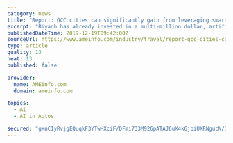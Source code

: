 ```yaml
---
category: news
title: "Report: GCC cities can significantly gain from leveraging smart mobility solutions"
excerpt: "Riyadh has already invested in a multi-million dollar, artificial intelligence-based adaptive signaling project, which has had a significant impact on day-to-day traffic management. Dubai’s strategy for smart vehicles aims to convert 25 percent of total journeys to various types of driverless options by 2030. Abu Dhabi’s environmentally ..."
publishedDateTime: 2019-12-19T09:42:00Z
sourceUrl: https://www.ameinfo.com/industry/travel/report-gcc-cities-can-significantly-gain-from-leveraging-smart-mobility-solutions
type: article
quality: 13
heat: 13
published: false

provider:
  name: AMEinfo.com
  domain: ameinfo.com

topics:
  - AI
  - AI in Autos

secured: "g+nC1yRvjgEQuqkF3YTwHXciF/DFmi733M926pATAJ6uX4k6jbiUXRNgucN/1wxZrvV73zhYYMdXJM3qjdoXX999jm4EfprDH1vENUQQiIWIXQ5VmT4iTW2TVqVtNyT4/VK9BPJW6PO9Ky0Ep8Y3+Q3v8ZIBLQ3U056WD2fBsOFXBXtgQJkOVt2RMAKdm5Q/Ij+aWj4RKgunDKqLrpXoObmd6yzUwYF6StOZVtVVhJNdCooIghwL8ONHwL1KnvJLpBcXSL6V9KKwxiPJczhJ0w==;j18gJhEhLyz6HDMgPt1uhg=="
---
```


